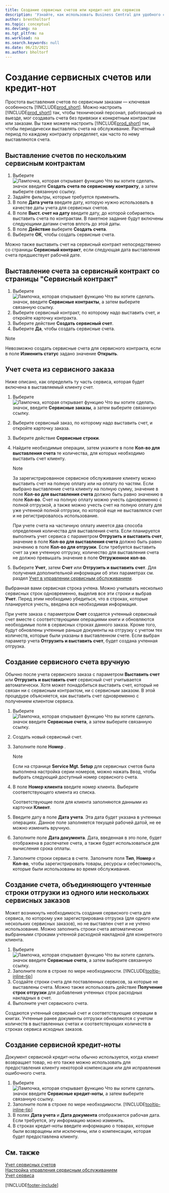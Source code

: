 ```yaml
---
title: Создание сервисных счетов или кредит-нот для сервисов
description: 'Узнайте, как использовать Business Central для удобного создания кредитовых счетов и кредит-нот для ваших служб.'
author: brentholtorf
ms.topic: conceptual
ms.devlang: na
ms.tgt_pltfrm: na
ms.workload: na
ms.search.keywords: null
ms.date: 06/23/2021
ms.author: bholtorf
---
```

# <a name="create-service-invoices-or-credit-memos" />Создание сервисных счетов или кредит-нот
Простота выставления счетов по сервисным заказам — ключевая особенность [!INCLUDE[prod_short](includes/prod_short.md)]. Можно настроить [!INCLUDE[prod_short](includes/prod_short.md)] так, чтобы технический персонал, работающий на выезде, мог создавать счета без привязки к конкретным контрактам или заказам. Вы таже можете настроить [!INCLUDE[prod_short](includes/prod_short.md)] так, чтобы периодически выставлять счета на обслуживание. Расчетный период по каждому контракту определяет, как часто по нему выставляются счета.

## <a name="to-invoice-several-service-contracts" />Выставление счетов по нескольким сервисным контрактам

1. Выберите ![Лампочка, которая открывает функцию Что вы хотите сделать.](media/ui-search/search_small.png "Что вы хотите сделать") значок введите **Создать счета по сервисному контракту**, а затем выберите связанную ссылку.  
2. Задайте фильтры, которые требуется применить.  
3. В поле **Дата учета** введите дату, которую нужно использовать в качестве даты учета для сервисных счетов.  
4. В поле **Выст. счет на дату** введите дату, до которой собираетесь выставить счета по контрактам. В пакетное задание будут включены следующими датами счетов вплоть до этой даты.  
5. В поле **Действие** выберите **Создать счета**.  
6. Выберите **ОК**, чтобы создать сервисные счета.  
  
Можно также выставить счет на сервисный контракт непосредственно со страницы **Сервисный контракт**, если следующая дата выставления счета предшествует рабочей дате.

## <a name="to-invoice-a-service-contract-from-the-service-contract-page" />Выставление счета за сервисный контракт со страницы "Сервисный контракт"
1. Выберите ![Лампочка, которая открывает функцию Что вы хотите сделать.](media/ui-search/search_small.png "Что вы хотите сделать") значок, введите **Сервисные контракты**, а затем выберите связанную ссылку.  
2. Выберите сервисный контракт, по которому надо выставить счет, и откройте карточку контракта.  
3. Выберите действие **Создать сервисный счет**. 
4. Выберите **Да**, чтобы создать сервисные счета.  
  
  > [!NOTE]  
  > Невозможно создать сервисные счета для сервисного контракта, если в поле **Изменить статус** задано значение **Открыть**.  

## <a name="to-post-an-invoice-from-a-service-order" />Учет счета из сервисного заказа
Ниже описано, как определить ту часть сервиса, которая будет включена в выставляемый клиенту счет.  

1. Выберите ![Лампочка, которая открывает функцию Что вы хотите сделать.](media/ui-search/search_small.png "Что вы хотите сделать") значок, введите **Сервисные заказы**, а затем выберите связанную ссылку.  
2. Выберите сервисный заказ, по которому надо выставить счет, и откройте карточку заказа.  
3. Выберите действие **Сервисные строки**.  
4. Найдите необходимые операции, затем укажите в поле **Кол-во для выставления счета** те количества, для которых необходимо выставить счет клиенту.  
  
   > [!NOTE]  
   > За зарегистрированное сервисное обслуживание клиенту можно выставить счет на полную оплату или на оплату по частям. Если выбрано выставление счета клиенту на полную сумму, значение в поле **Кол-во для выставления счета** должно быть равно значению в поле **Кол-во**. Счет на полную оплату можно учесть одновременно с полной отгрузкой, а также можно учесть счет на полную оплату для уже учтенной полной отгрузки, по которой еще не выставлялся счет и не регистрировалось использование.  
   >  
   > При учете счета на частичную оплату имеется два способа определения количества для выставления счета. Если планируется выполнить учет сервиса с параметром **Отгрузить и выставить счет**, значение в поле **Кол-во для выставления счета** должно быть равно значению в поле **Кол-во для отгрузки**. Если требуется выставить счет за уже учтенную отгрузку, количество для выставления счета не должно превышать значение в поле **Отгруженное кол-во**.  
  
5. Выберите **Учет**, затем **Счет** или **Отгрузить и выставить счет**. Для получения дополнительной информации об этих параметрах см. раздел [Учет в управлении сервисным обслуживанием](service-service-posting.md).  
  
 Выбранная вами сервисная строка учтена. Можно учитывать несколько сервисных строк одновременно, выделив все эти строки и выбрав **Учет**. Перед этим необходимо убедиться, что в строках, которые планируется учесть, введена вся необходимая информация.  
  
 При учете заказа с параметром **Счет** создается учтенный сервисный счет вместе с соответствующими операциями книги и обновляются необходимые поля в сервисных строках данного заказа. Кроме того, будут обновлены учтенные раньше документы на отгрузку с учетом тех количеств, которые были указаны в выставленном счете. Если выбран параметр учета **Отгрузить и выставить счет**, будет создана учтенная отгрузка.

## <a name="to-create-a-service-invoice-manually" />Создание сервисного счета вручную
Обычно после учета сервисного заказа с параметром **Выставить счет** или **Отгрузить и выставить счет** сервисный счет учитывается автоматически. Хотя может понадобиться выставить счет, который не связан ни с сервисным контрактом, ни с сервисным заказом. В этой процедуре объясняется, как выставить счет одновременно с получением клиентом сервиса.  

1. Выберите ![Лампочка, которая открывает функцию Что вы хотите сделать.](media/ui-search/search_small.png "Что вы хотите сделать") значок введите **Сервисные счета**, а затем выберите связанную ссылку.  
2. Создать новый сервисный счет.  
3. Заполните поле **Номер** .  
  
    > [!NOTE]  
    >  Если на странице **Service Mgt. Setup** для сервисных счетов была выполнена настройка серии номеров, можно нажать <kbd>Ввод</kbd>, чтобы выбрать следующий доступный номер сервисного счета.  
  
4. В поле **Номер клиента** введите номер клиента. Выберите соответствующего клиента из списка.  
  
    Соответствующие поля для клиента заполняются данными из карточки **Клиент**.  
  
5. Введите дату в поле **Дата учета**. Эта дата будет указана в учтенных операциях. Данное поле заполняется текущей рабочей датой, не ее можно изменить вручную.  
6. Заполните поле **Дата документа**. Дата, введенная в это поле, будет отображена в распечатке счета, а также будет использоваться для вычисления срока оплаты.  
7. Заполните строки сервиса в счете. Заполните поля **Тип**, **Номер** и **Кол-во**, чтобы зарегистрировать товары, ресурсы и себестоимость, которые были использованы во время обслуживания. 

## <a name="to-create-an-invoice-that-combines-posted-shipment-lines-from-one-or-more-service-orders" />Создание счета, объединяющего учтенные строки отгрузки из одного или нескольких сервисных заказов
Может возникнуть необходимость создания сервисного счета для сервиса, по которому уже зарегистрирована отгрузка (для одного или нескольких сервисных заказов), но не выставлен счет и не учтено использование. Можно заполнить строки счета автоматически выбранными строками учтенной расходной накладной для конкретного клиента.  

1. Выберите ![Лампочка, которая открывает функцию Что вы хотите сделать.](media/ui-search/search_small.png "Что вы хотите сделать") значок введите **Сервисные счета**, а затем выберите связанную ссылку.  
2. Заполните поля в строке по мере необходимости. [!INCLUDE[tooltip-inline-tip](includes/tooltip-inline-tip_md.md)] 
3. Создайте строки счета для поставленных сервисов, за которые не выставлены счета. Можно также использовать действие **Получение строк отгрузки** для добавления учтенных строк расходных накладных в счет.  
4. Выполните учет сервисного счета.  
  
 Создаются учтенный сервисный счет и соответствующие операции в книгах. Учтенные ранее документы отгрузки обновляются с учетом количеств в выставленных счетах и соответствующих количеств в строках сервиса исходных заказов.  

## <a name="to-create-a-service-credit-memo" />Создание сервисной кредит-ноты
Документ сервисной кредит-ноты обычно используется, когда клиент возвращает товар, но его также можно использовать для предоставления клиенту некоторой компенсации или для исправления ошибочного счета.  

1. Выберите ![Лампочка, которая открывает функцию Что вы хотите сделать.](media/ui-search/search_small.png "Что вы хотите сделать") значок введите **Сервисные кредит-ноты**, а затем выберите связанную ссылку.  
2. Заполните поля в строке по мере необходимости. [!INCLUDE[tooltip-inline-tip](includes/tooltip-inline-tip_md.md)]
3. В полях **Дата учета** и **Дата документа** отображается рабочая дата. Если требуется, эту информацию можно изменить.    
4. В строках кредит-ноты введите информацию о товарах, которые были возвращены или исключены, или о компенсации, которая будет предоставлена клиенту.  

## <a name="see-also" />См. также
[Учет сервисных счетов](service-how-to-post-service-orders.md)  
[Настройка управления сервисным обслуживанием](service-setup-service.md)  
[Учет сервиса](service-service-posting.md)  


[!INCLUDE[footer-include](includes/footer-banner.md)]

